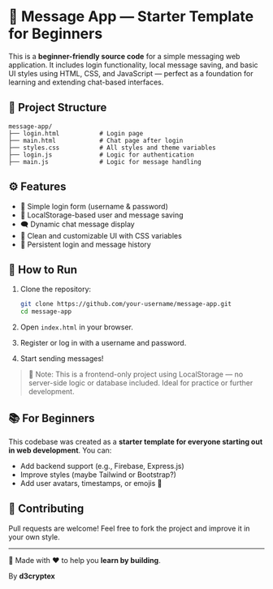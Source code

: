 # 💬 Message App — Starter Template for Beginners

This is a **beginner-friendly source code** for a simple messaging web application. It includes login functionality, local message saving, and basic UI styles using HTML, CSS, and JavaScript — perfect as a foundation for learning and extending chat-based interfaces.

## 📁 Project Structure

```
message-app/
├── login.html           # Login page
├── main.html            # Chat page after login
├── styles.css           # All styles and theme variables
├── login.js             # Logic for authentication
├── main.js              # Logic for message handling
```

## ⚙️ Features

- 🔐 Simple login form (username & password)
- 💾 LocalStorage-based user and message saving
- 🗨️ Dynamic chat message display
- 🎨 Clean and customizable UI with CSS variables
- 🔄 Persistent login and message history

## 🚀 How to Run

1. Clone the repository:
   ```bash
   git clone https://github.com/your-username/message-app.git
   cd message-app
   ```

2. Open `index.html` in your browser.

3. Register or log in with a username and password.

4. Start sending messages!

> 🧠 Note: This is a frontend-only project using LocalStorage — no server-side logic or database included. Ideal for practice or further development.

## 📚 For Beginners

This codebase was created as a **starter template for everyone starting out in web development**. You can:

- Add backend support (e.g., Firebase, Express.js)
- Improve styles (maybe Tailwind or Bootstrap?)
- Add user avatars, timestamps, or emojis 🎉

## 🤝 Contributing

Pull requests are welcome! Feel free to fork the project and improve it in your own style.

---

🧪 Made with ❤️ to help you **learn by building**.

By **d3cryptex**
